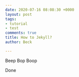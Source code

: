 ```yaml
---
date: 2020-07-16 08:08:30 +0000
layout: post
tags:
- tutorial
- test
comments: true
title: How to Jekyll?
author: Beck

---
```

Beep Bop Boop

Done